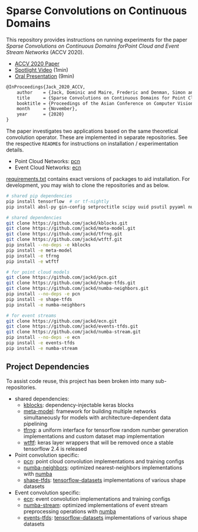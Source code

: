 # Sparse Convolutions on Continuous Domains

This repository provides instructions on running experiments for the paper _Sparse Convolutions on Continuous Domains forPoint Cloud and Event Stream Networks_ (ACCV 2020).

- [ACCV 2020 Paper](paper)
- [Spotlight Video](https://youtu.be/OihcDbfT1ks) (1min)
- [Oral Presentation](https://youtu.be/26GDhWfU280) (9min)

```tex
@InProceedings{Jack_2020_ACCV,
    author    = {Jack, Dominic and Maire, Frederic and Denman, Simon and Eriksson, Anders},
    title     = {Sparse Convolutions on Continuous Domains for Point Cloud and Event Stream Networks},
    booktitle = {Proceedings of the Asian Conference on Computer Vision (ACCV)},
    month     = {November},
    year      = {2020}
}
```

The paper investigates two applications based on the same theoretical convolution operator. These are implemented in separate repositories. See the respective `README`s for instructions on installation / experimentation details.

- Point Cloud Networks: [pcn](pcn)
- Event Cloud Networks: [ecn](ecn)

[requirements.txt](requirements.txt) contains exact versions of packages to aid installation. For development, you may wish to clone the repositories and as below.

```bash
# shared pip dependencies
pip install tensorflow  # or tf-nightly
pip install absl-py gin-config setproctitle scipy uuid psutil pyyaml numba

# shared dependencies
git clone https://github.com/jackd/kblocks.git
git clone https://github.com/jackd/meta-model.git
git clone https://github.com/jackd/tfrng.git
git clone https://github.com/jackd/wtftf.git
pip install --no-deps -e kblocks
pip install -e meta-model
pip install -e tfrng
pip install -e wtftf

# for point cloud models
git clone https://github.com/jackd/pcn.git
git clone https://github.com/jackd/shape-tfds.git
git clone https://github.com/jackd/numba-neighbors.git
pip install --no-deps -e pcn
pip install -e shape-tfds
pip install -e numba-neighbors

# for event streams
git clone https://github.com/jackd/ecn.git
git clone https://github.com/jackd/events-tfds.git
git clone https://github.com/jackd/numba-stream.git
pip install --no-deps -e ecn
pip install -e events-tfds
pip install -e numba-stream
```

## Project Dependencies

To assist code reuse, this project has been broken into many sub-repositories.

- shared dependencies:
  - [kblocks](https://github.com/jackd/kblocks): dependency-injectable keras blocks
  - [meta-model](https://github.com/jackd/meta-model): framework for building multiple networks simultaneously for models with architecture-dependent data pipelining
  - [tfrng](https://github.com/jackd/tfrng): a uniform interface for tensorflow random number generation implementations and custom dataset map implementation
  - [wtftf](https://github.com/jackd/wtftf): keras layer wrappers that will be removed once a stable tensorflow 2.4 is released
- Point convolution specific:
  - [pcn](pcn): point cloud convolution implementations and training configs
  - [numba-neighbors](https://github.com/jackd/numba-neighbors): optimized nearest-neighbors implementations with [numba](https://numba.pydata.org/)
  - [shape-tfds](https://github.com/jackd/shape-tfds): [tensorflow-datasets](https://github.com/tensorflow/datasets) implementations of various shape datasets
- Event convolution specific:
  - [ecn](ecn): event convolution implementations and training configs
  - [numba-stream](https://github.com/jackd/numba-stream): optimized implementations of event stream preprocessing operations with [numba](https://numba.pydata.org/)
  - [events-tfds](https://github.com/jackd/events-tfds): [tensorflow-datasets](https://github.com/tensorflow/datasets) implementations of various shape datasets

[paper]: https://openaccess.thecvf.com/content/ACCV2020/html/Jack_Sparse_Convolutions_on_Continuous_Domains_for_Point_Cloud_and_Event_ACCV_2020_paper.html
[pcn]: https://github.com/jackd/pcn
[ecn]: https://github.com/jackd/ecn
